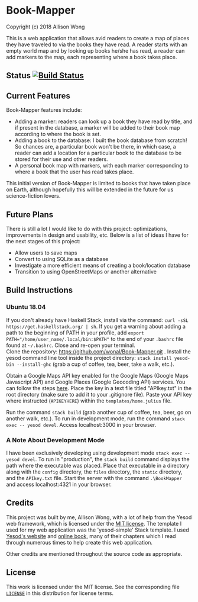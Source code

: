 # Book-Mapper

Copyright (c) 2018 Allison Wong

This is a web application that allows avid readers to create a map of places they have traveled to via the books they have read.  A reader starts with an empty world map and by looking up books he/she has read, a reader can add markers to the map, each representing where a book takes place.  

## Status [![Build Status](https://travis-ci.com/wonal/Book-Mapper.svg?branch=master)](https://travis-ci.com/wonal/Book-Mapper)

## Current Features
Book-Mapper features include:
- Adding a marker: readers can look up a book they have read by title, and if present in the database, a marker will be added to their book map according to where the book is set.  
- Adding a book to the database: I built the book database from scratch!  So chances are, a particular book won't be there, in which case, a reader can add a location for a particular book to the database to be stored for their use and other readers.
- A personal book map with markers, with each marker corresponding to where a book that the user has read takes place.

This initial version of Book-Mapper is limited to books that have taken place on Earth, although hopefully this will be extended in the future for us science-fiction lovers.  

## Future Plans
There is still a lot I would like to do with this project: optimizations, improvements in design and usability, etc.  Below is a list of ideas I have for the next stages of this project:
- Allow users to save maps 
- Convert to using SQLite as a database
- Investigate a more efficient means of creating a book/location database
- Transition to using OpenStreetMaps or another alternative

## Build Instructions

### Ubuntu 18.04 

If you don't already have Haskell Stack, install via the command: `curl -sSL https://get.haskellstack.org/ | sh`.
If you get a warning about adding a path to the beginning of PATH in your profile, add 
`export PATH="/home/user_name/.local/bin:$PATH"` to the end of your `.bashrc` file found at `~/.bashrc`.  Close and re-open your terminal.  
Clone the repository: https://github.com/wonal/Book-Mapper.git .  Install the yesod command line tool inside the project directory: `stack install yesod-bin --install-ghc` (grab a cup of coffee, tea, beer, take a walk, etc.). 

Obtain a Google Maps API key enabled for the Google Maps (Google Maps Javascript API) and Google Places (Google Geocoding API) services.  You can follow the steps [here](https://developers.google.com/maps/documentation/javascript/get-api-key).  Place the key in a text file
titled "APIkey.txt" in the root directory (make sure to add it to your .gitignore file).  Paste your API key where instructed (`APIKEYHERE`) within the `templates/home.julius` file.    

Run the command `stack build` (grab another cup of coffee, tea, beer, go on another walk, etc.).
To run in development mode, run the command `stack exec -- yesod devel`.
Access localhost:3000 in your browser.

### A Note About Development Mode
I have been exclusively developing using development mode `stack exec -- yesod devel`.  To run in "production", the `stack build` command displays the path where the executable was placed.  Place that executable in a directory along with the `config` directory, the `files` directory, the `static` directory, and the `APIkey.txt` file.  Start the server with the command `.\BookMapper` and access localhost:4321 in your browser.  

## Credits
This project was built by me, Allison Wong, with a lot of help from the Yesod web framework, which is licensed under the [MIT license](https://github.com/yesodweb/yesod/blob/master/LICENSE).  The template I used for my web application was the 'yesod-simple' Stack template.  I used [Yesod's website](https://www.yesodweb.com) and [online book](https://www.yesodweb.com/book), many of their chapters which I read through numerous times to help create this web application.

Other credits are mentioned throughout the source code as appropriate.  

## License

This work is licensed under the MIT license.  See the corresponding file [`LICENSE`](https://github.com/wonal/Book-Mapper/blob/master/LICENSE) in this distribution for license terms.
